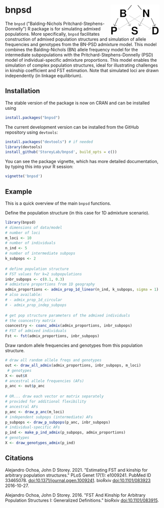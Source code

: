# bnpsd <img src="man/figures/logo.png" alt="BNPSD" align="right" />

The `bnpsd` ("Balding-Nichols Pritchard-Stephens-Donnelly") R package is for simulating admixed populations.
More specifically, `bnpsd` facilitates construction of admixed population structures and simulation of allele frequencies and genotypes from the BN-PSD admixture model.
This model combines the Balding-Nichols (BN) allele frequency model for the intermediate subpopulations with the Pritchard-Stephens-Donnelly (PSD) model of individual-specific admixture proportions.
This model enables the simulation of complex population structures, ideal for illustrating challenges in kinship coefficient and FST estimation.
Note that simulated loci are drawn independently (in linkage equilibrium).

## Installation

The stable version of the package is now on CRAN and can be installed using
```R
install.packages("bnpsd")
```

The current development version can be installed from the GitHub repository using `devtools`:
```R
install.packages("devtools") # if needed
library(devtools)
install_github('StoreyLab/bnpsd', build_opts = c())
```

You can see the package vignette, which has more detailed documentation, by typing this into your R session:
```R
vignette('bnpsd')
```

## Example

This is a quick overview of the main `bnpsd` functions.

Define the population structure (in this case for 1D admixture scenario).
```R
library(bnpsd)
# dimensions of data/model
# number of loci
m_loci <- 10
# number of individuals
n_ind <- 5
# number of intermediate subpops
k_subpops <- 2

# define population structure
# FST values for k=2 subpopulations
inbr_subpops <- c(0.1, 0.3)
# admixture proportions from 1D geography
admix_proportions <- admix_prop_1d_linear(n_ind, k_subpops, sigma = 1)
# also available:
# - admix_prop_1d_circular
# - admix_prop_indep_subpops

# get pop structure parameters of the admixed individuals
# the coancestry matrix
coancestry <- coanc_admix(admix_proportions, inbr_subpops)
# FST of admixed individuals
Fst <- fst(admix_proportions, inbr_subpops)
```

Draw random allele frequencies and genotypes from this population structure.
```R
# draw all random allele freqs and genotypes
out <- draw_all_admix(admix_proportions, inbr_subpops, m_loci)
 # genotypes
X <- out$X
# ancestral allele frequencies (AFs)
p_anc <- out$p_anc

# OR... draw each vector or matrix separately
# provided for additional flexibility
# ancestral AFs
p_anc <- draw_p_anc(m_loci)
# independent subpops (intermediate) AFs
p_subpops <- draw_p_subpops(p_anc, inbr_subpops)
# individual-specific AFs
p_ind <- make_p_ind_admix(p_subpops, admix_proportions)
# genotypes
X <- draw_genotypes_admix(p_ind)
```

## Citations

Alejandro Ochoa, John D Storey.  2021.  "Estimating FST and kinship for arbitrary population structures." PLoS Genet 17(1): e1009241. PubMed ID 33465078. [doi:10.1371/journal.pgen.1009241](https://doi.org/10.1371/journal.pgen.1009241). bioRxiv [doi:10.1101/083923](https://doi.org/10.1101/083923) 2016-10-27.

Alejandro Ochoa, John D Storey.  2016.  "FST And Kinship for Arbitrary Population Structures I: Generalized Definitions." bioRxiv [doi:10.1101/083915](https://doi.org/10.1101/083915).

